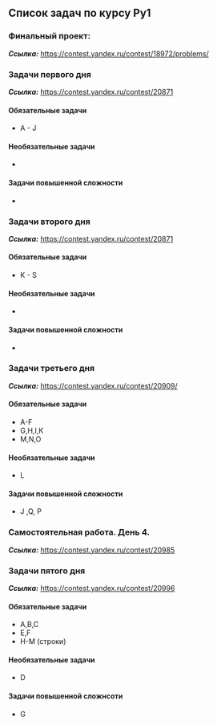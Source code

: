 ## Список задач по курсу Py1

### Финальный проект:
***Ссылка:*** https://contest.yandex.ru/contest/18972/problems/



### Задачи первого дня
***Ссылка:*** https://contest.yandex.ru/contest/20871
#### Обязательные задачи
* A - J
#### Необязательные задачи
-
#### Задачи повышенной сложности
-

### Задачи второго дня
***Ссылка:*** https://contest.yandex.ru/contest/20871
#### Обязательные задачи
* K - S 
#### Необязательные задачи
-
#### Задачи повышенной сложности
-
 

### Задачи третьего дня
***Ссылка:*** https://contest.yandex.ru/contest/20909/
#### Обязательные задачи
* A-F
* G,H,I,K
* M,N,O
#### Необязательные задачи
* L
#### Задачи повышенной сложности
* J ,Q, P


### Самостоятельная работа. День 4.
***Ссылка:*** https://contest.yandex.ru/contest/20985

### Задачи пятого дня
***Ссылка:*** https://contest.yandex.ru/contest/20996

#### Обязательные задачи
* A,B,C
* E,F
* H-M (строки)

#### Необязательные задачи
* D
#### Задачи повышенной сложнсоти
* G

 